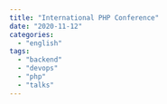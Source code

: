```yaml
---
title: "International PHP Conference"
date: "2020-11-12"
categories: 
  - "english"
tags: 
  - "backend"
  - "devops"
  - "php"
  - "talks"
---
```



